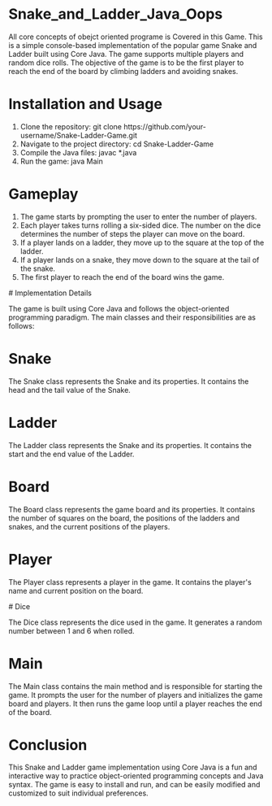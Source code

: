 # Snake_and_Ladder_Java_Oops
All core concepts of obejct oriented programe is  Covered in this Game.
This is a simple console-based implementation of the popular game Snake and Ladder built using Core Java. The game supports multiple players and random dice rolls. The objective of the game is to be the first player to reach the end of the board by climbing ladders and avoiding snakes.

# Installation and Usage
<ol>
  <li>Clone the repository: git clone https://github.com/your-username/Snake-Ladder-Game.git</li>
<li>Navigate to the project directory: cd Snake-Ladder-Game</li>
<li>Compile the Java files: javac *.java</li>
<li>Run the game: java Main</li>
  </ol>

# Gameplay
<ol>
  <li>The game starts by prompting the user to enter the number of players.</li>
<li>Each player takes turns rolling a six-sided dice. The number on the dice determines the number of steps the player can move on the board.</li>
<li>If a player lands on a ladder, they move up to the square at the top of the ladder.</li>
<li>If a player lands on a snake, they move down to the square at the tail of the snake.</li>
<li>The first player to reach the end of the board wins the game.</li>
  </ol>
# Implementation Details
<p>
The game is built using Core Java and follows the object-oriented programming paradigm. The main classes and their responsibilities are as follows:</p>

# Snake
<p>The Snake class represents the Snake and its properties. It contains the head and the tail value of the Snake.</p>

# Ladder
<p>The Ladder class represents the Snake and its properties. It contains the start and the end value of the Ladder.</p>

# Board
<p>The Board class represents the game board and its properties. It contains the number of squares on the board, the positions of the ladders and snakes, and the current positions of the players.</p>

# Player
<p>The Player class represents a player in the game. It contains the player's name and current position on the board.
</p>
# Dice
<p>The Dice class represents the dice used in the game. It generates a random number between 1 and 6 when rolled.</p>

# Main
<p>The Main class contains the main method and is responsible for starting the game. It prompts the user for the number of players and initializes the game board and players. It then runs the game loop until a player reaches the end of the board.</p>

# Conclusion
<p>This Snake and Ladder game implementation using Core Java is a fun and interactive way to practice object-oriented programming concepts and Java syntax. The game is easy to install and run, and can be easily modified and customized to suit individual preferences.</p>
